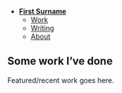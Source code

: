 - [**First Surname**](../)
    - [Work](../work/index.md)
    - [Writing](../writing/index.md)
    - [About](../about.md)

## Some work I’ve done

Featured/recent work goes here.
